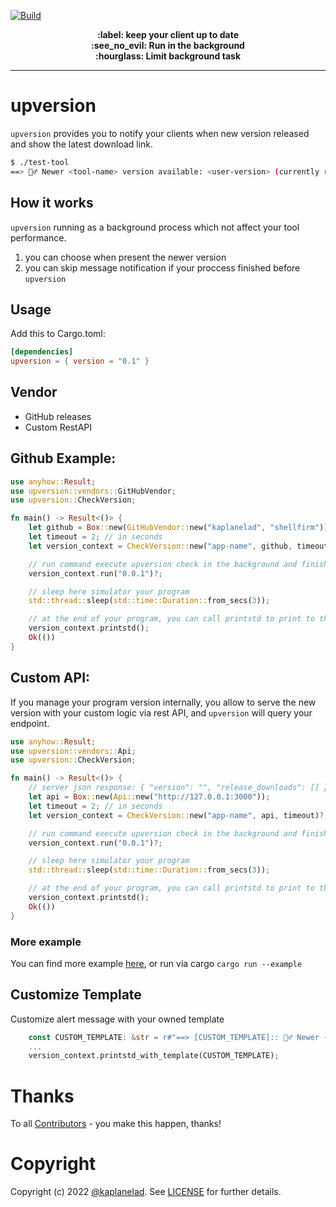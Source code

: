 [![Build](https://github.com/rusty-ferris-club/upversion/actions/workflows/ci.yml/badge.svg?branch=main)](https://github.com/rusty-ferris-club/upversion/actions/workflows/ci.yml)
<p align="center">
</p>
<p align="center">
<b>:label: keep your client up to date</b>
<br/>
<b>:see_no_evil: Run in the background</b>
<br/>
<b>:hourglass: Limit background task</b>
<br/>
<hr/>
</p>

# upversion

`upversion` provides you to notify your clients when new version released and show the latest download link.

```sh
$ ./test-tool
==> 🙆‍♂️ Newer <tool-name> version available: <user-version> (currently running: 0.5.2) | Link: <dynamic-link>
```

## How it works
`upversion` running as a background process which not affect your tool performance.
1. you can choose when present the newer version
2. you can skip message notification if your proccess finished before `upversion`

## Usage
Add this to Cargo.toml:
```toml
[dependencies]
upversion = { version = "0.1" }
```

## Vendor
* GitHub releases
* Custom RestAPI


## Github Example:
```rs
use anyhow::Result;
use upversion::vendors::GitHubVendor;
use upversion::CheckVersion;

fn main() -> Result<()> {
    let github = Box::new(GitHubVendor::new("kaplanelad", "shellfirm"));
    let timeout = 2; // in seconds
    let version_context = CheckVersion::new("app-name", github, timeout)?;

    // run command execute upversion check in the background and finish immediately.
    version_context.run("0.0.1")?;

    // sleep here simulator your program
    std::thread::sleep(std::time::Duration::from_secs(3));

    // at the end of your program, you can call printstd to print to the STDOUT a alert information for a new version which released
    version_context.printstd();
    Ok(())
}
```

## Custom API:
If you manage your program version internally, you allow to serve the new version with your custom logic via rest API, and `upversion` will query your endpoint.
```rs
use anyhow::Result;
use upversion::vendors::Api;
use upversion::CheckVersion;

fn main() -> Result<()> {
    // server json response: { "version": "", "release_downloads": [] }
    let api = Box::new(Api::new("http://127.0.0.1:3000"));
    let timeout = 2; // in seconds
    let version_context = CheckVersion::new("app-name", api, timeout)?;

    // run command execute upversion check in the background and finish immediately.
    version_context.run("0.0.1")?;

    // sleep here simulator your program
    std::thread::sleep(std::time::Duration::from_secs(3));

    // at the end of your program, you can call printstd to print to the STDOUT a alert information for a new version which released
    version_context.printstd();
    Ok(())
}
```

### More example
You can find more example [here](./examples/), or run via cargo `cargo run --example`


## Customize Template
Customize alert message with your owned template
```rs
    const CUSTOM_TEMPLATE: &str = r#"==> [CUSTOM_TEMPLATE]:: 🙆‍♂️ Newer {{ app_name }} version available: {{ new_version }} (currently running: {{ current_version }}) {% if download_link %}| Link: {{ download_link }} {% endif %}"#;
    ... 
    version_context.printstd_with_template(CUSTOM_TEMPLATE);
```


# Thanks
To all [Contributors](https://github.com/rusty-ferris-club/upversion/graphs/contributors) - you make this happen, thanks!

# Copyright
Copyright (c) 2022 [@kaplanelad](https://github.com/kaplanelad). See [LICENSE](LICENSE.txt) for further details.


